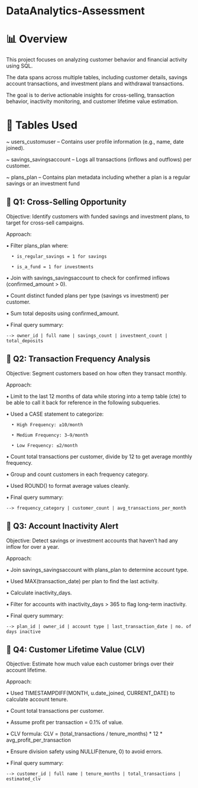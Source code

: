 # DataAnalytics-Assessment

# 📊 Overview
This project focuses on analyzing customer behavior and financial activity using SQL. 

The data spans across multiple tables, including customer details, savings account transactions, and investment plans and withdrawal transactions.

The goal is to derive actionable insights for cross-selling, transaction behavior, inactivity monitoring, and customer lifetime value estimation.

# 📁 Tables Used
~ users_customuser – Contains user profile information (e.g., name, date joined).

~ savings_savingsaccount – Logs all transactions (inflows and outflows) per customer.

~ plans_plan – Contains plan metadata including whether a plan is a regular savings or an investment fund

## 🧩 Q1: Cross-Selling Opportunity
Objective: Identify customers with funded savings and investment plans, to target for cross-sell campaigns.

Approach:

  •	Filter plans_plan where:
  
      •	is_regular_savings = 1 for savings
      
      •	is_a_fund = 1 for investments
  
  •	Join with savings_savingsaccount to check for confirmed inflows (confirmed_amount > 0).
  
  •	Count distinct funded plans per type (savings vs investment) per customer.
  
  •	Sum total deposits using confirmed_amount.
  
  •	Final query summary:
  
    -->	owner_id | full name | savings_count | investment_count | total_deposits

## 🧩 Q2: Transaction Frequency Analysis

Objective: Segment customers based on how often they transact monthly.

Approach:

  •	Limit to the last 12 months of data while storing into a temp table (cte) to be able to call it back for reference in the following subqueries.
  
  •	Used a CASE statement to categorize:
  
      •	High Frequency: ≥10/month
      
      •	Medium Frequency: 3–9/month
      
      •	Low Frequency: ≤2/month
  
  •	Count total transactions per customer, divide by 12 to get average monthly frequency.
  
  •	Group and count customers in each frequency category.
  
  •	Used ROUND() to format average values cleanly.
  
  •	Final query summary:
  
    --> frequency_category | customer_count | avg_transactions_per_month

## 🧩 Q3: Account Inactivity Alert

Objective: Detect savings or investment accounts that haven’t had any inflow for over a year.

Approach:

  •	Join savings_savingsaccount with plans_plan to determine account type.
  
  •	Used MAX(transaction_date) per plan to find the last activity.
  
  •	Calculate inactivity_days.
  
  •	Filter for accounts with inactivity_days > 365 to flag long-term inactivity.
  
  •	Final query summary:
  
    --> plan_id | owner_id | account type | last_transaction_date | no. of days inactive

## 🧩 Q4: Customer Lifetime Value (CLV)

Objective: Estimate how much value each customer brings over their account lifetime.

Approach:

•	Used TIMESTAMPDIFF(MONTH, u.date_joined, CURRENT_DATE) to calculate account tenure.

•	Count total transactions per customer.

•	Assume profit per transaction = 0.1% of value.

•	CLV formula: CLV = (total_transactions / tenure_months) * 12 * avg_profit_per_transaction

•	Ensure division safety using NULLIF(tenure, 0) to avoid errors.

•	Final query summary:

    --> customer_id | full name | tenure_months | total_transactions | estimated_clv
